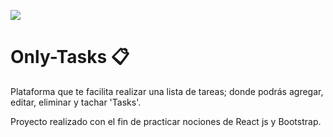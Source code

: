 ![](https://komarev.com/ghpvc/?username=OnlyTask&color=yellow)

# Only-Tasks 📋

Plataforma que te facilita realizar una lista de tareas; donde podrás agregar, editar, eliminar y tachar 'Tasks'.

Proyecto realizado con el fin de practicar nociones de React js y Bootstrap. 


